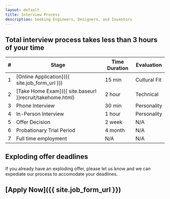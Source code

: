 ```yaml
---
layout: default
title: Interview Process
description: Seeking Engineers, Designers, and Inventors
---
```


## Total interview process takes less than 3 hours of your time

| # | Stage | Time Duration | Evaluation |
| --- | --- | --- | --- |
| 1 | [Online Application]({{ site.job_form_url }}) | 15 min | Cultural Fit |
| 2 | [Take Home Exam]({{ site.baseurl }}recruit/takehome.html) | 2 hour | Technical |
| 3 | Phone Interview | 30 min | Personality |
| 4 | In-Person Interview | 1 hour | Personality |
| 5 | Offer Decision | 2 week | N/A |
| 6 | Probationary Trial Period | 4 month | N/A |
| 7 | Full time employment | N/A | N/A |

## Exploding offer deadlines

If you already have an exploding offer, please let us know and we can expediate our process to accomodate your deadlines.


## [Apply Now]({{ site.job_form_url }})